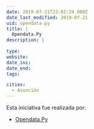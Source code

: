 ```yaml
---
date: 2019-07-21T23:02:24.000Z
date_last_modified: 2019-07-21
uid: opendata-py
title: |
  Opendata.Py
description: |
  
type: 
website: 
date_ini: 
date_end: 
tags:

cities: 
  - Asunción
---
```


Esta iniciativa fue realizada por:

- [Opendata.Py](/organizaciones/opendata-py)

